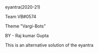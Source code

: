 eyantra(2020-21)

Team VB#0574

Theme "Vargi-Bots"


BY - Raj kumar Gupta

This is an alternative solution of the eyantra 
